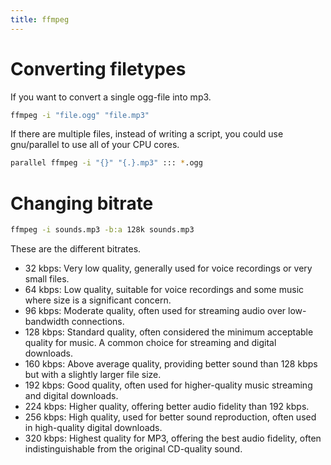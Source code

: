 ```yaml
---
title: ffmpeg
---
```


# Converting filetypes
If you want to convert a single ogg-file into mp3.
```bash
ffmpeg -i "file.ogg" "file.mp3"
```
If there are multiple files, instead of writing a script, you could use gnu/parallel to use all of your CPU cores.
```bash
parallel ffmpeg -i "{}" "{.}.mp3" ::: *.ogg
```
# Changing bitrate

```bash
ffmpeg -i sounds.mp3 -b:a 128k sounds.mp3
```
These are the different bitrates.

- 32 kbps: Very low quality, generally used for voice recordings or very small files.
- 64 kbps: Low quality, suitable for voice recordings and some music where size is a significant concern.
- 96 kbps: Moderate quality, often used for streaming audio over low-bandwidth connections.
- 128 kbps: Standard quality, often considered the minimum acceptable quality for music. A common choice for streaming and digital downloads.
- 160 kbps: Above average quality, providing better sound than 128 kbps but with a slightly larger file size.
- 192 kbps: Good quality, often used for higher-quality music streaming and digital downloads.
- 224 kbps: Higher quality, offering better audio fidelity than 192 kbps.
- 256 kbps: High quality, used for better sound reproduction, often used in high-quality digital downloads.
- 320 kbps: Highest quality for MP3, offering the best audio fidelity, often indistinguishable from the original CD-quality sound.

